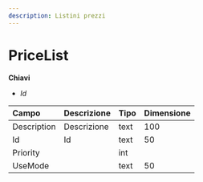 ```yaml
---
description: Listini prezzi
---
```


# PriceList

**Chiavi**

* _Id_

| Campo | Descrizione | Tipo | Dimensione |
| :--- | :--- | :--- | :--- |
| Description | Descrizione | text | 100 |
| Id | Id | text | 50 |
| Priority |  | int |  |
| UseMode |  | text | 50 |


